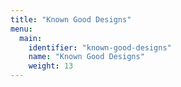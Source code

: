 ```yaml
---
title: "Known Good Designs"
menu:
  main:
    identifier: "known-good-designs"
    name: "Known Good Designs"
    weight: 13
---
```

